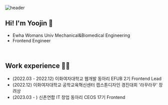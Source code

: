 ![header](https://capsule-render.vercel.app/api?type=waving&&color=gradient&height=130&section=header&fontSize=90)

## Hi! I'm Yoojin 🤗
- Ewha Womans Univ Mechanical&Biomedical Engineering
- Frontend Engineer

<br>

## Work experience 🏃‍♂️
- (2022.03 - 2022.12) 이화여자대학교 웹개발 동아리 EFUB 2기 Frontend Lead
- (2022.12) 이화여자대학교 공학교육혁신센터 캡스톤디자인 경진대회 '라꾸라꾸' 장려상
- (2023.03 - ) 신촌연합 IT 창업 동아리 CEOS 17기 Frontend

<br>

<!--
## Tech Stack 💻
<img src="https://img.shields.io/badge/HTML5-E34F26?style=flat-square&logo=HTML5&logoColor=white"/></a>
<img src="https://img.shields.io/badge/CSS3-1572B6?style=flat-square&logo=CSS3&logoColor=white"/></a>
<img src="https://img.shields.io/badge/JavaScript-F7DF1E?style=flat-square&logo=JavaScript&logoColor=white"/></a>
<img src="https://img.shields.io/badge/React-61DAFB?style=flat-square&logo=React&logoColor=white"/>
-->

<!--
![footer](https://capsule-render.vercel.app/api?type=waving&&color=gradient&height=100&section=footer&fontSize=90)
-->

<!--
**paya17/paya17** is a ✨ _special_ ✨ repository because its `README.md` (this file) appears on your GitHub profile.

Here are some ideas to get you started:

- 🔭 I’m currently working on ...
- 🌱 I’m currently learning ...
- 👯 I’m looking to collaborate on ...
- 🤔 I’m looking for help with ...
- 💬 Ask me about ...
- 📫 How to reach me: ...
- 😄 Pronouns: ...
- ⚡ Fun fact: ...
-->
